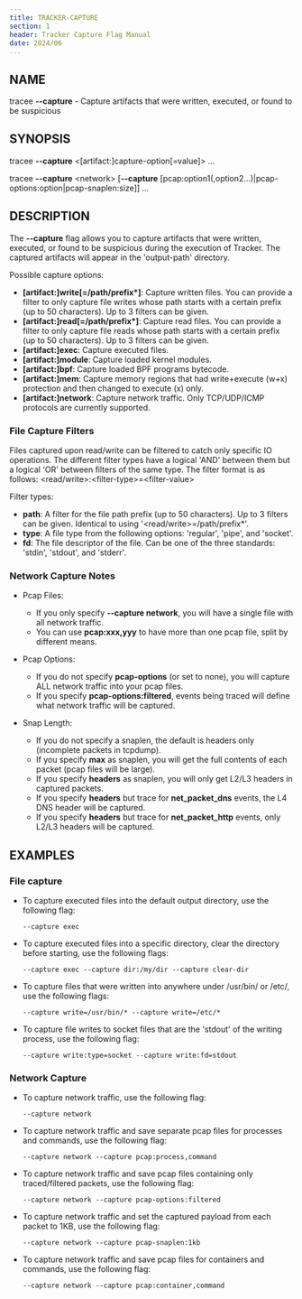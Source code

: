 ```yaml
---
title: TRACKER-CAPTURE
section: 1
header: Tracker Capture Flag Manual
date: 2024/06
...
```


## NAME

tracee **\-\-capture** - Capture artifacts that were written, executed, or found to be suspicious

## SYNOPSIS

tracee **\-\-capture** <[artifact:]capture-option[=value]\> ...

tracee **\-\-capture** <network\> [**\-\-capture** [pcap:option1(,option2...)|pcap-options:option|pcap-snaplen:size]] ...

## DESCRIPTION

The **\-\-capture** flag allows you to capture artifacts that were written, executed, or found to be suspicious during the execution of Tracker. The captured artifacts will appear in the 'output-path' directory.

Possible capture options:

- **[artifact:]write[=/path/prefix\*]**: Capture written files. You can provide a filter to only capture file writes whose path starts with a certain prefix (up to 50 characters). Up to 3 filters can be given.
- **[artifact:]read[=/path/prefix\*]**: Capture read files. You can provide a filter to only capture file reads whose path starts with a certain prefix (up to 50 characters). Up to 3 filters can be given.
- **[artifact:]exec**: Capture executed files.
- **[artifact:]module**: Capture loaded kernel modules.
- **[artifact:]bpf**: Capture loaded BPF programs bytecode.
- **[artifact:]mem**: Capture memory regions that had write+execute (w+x) protection and then changed to execute (x) only.
- **[artifact:]network**: Capture network traffic. Only TCP/UDP/ICMP protocols are currently supported.

### File Capture Filters

Files captured upon read/write can be filtered to catch only specific IO operations. The different filter types have a logical 'AND' between them but a logical 'OR' between filters of the same type. The filter format is as follows: <read/write\>:<filter-type\>=<filter-value\>

Filter types:

- **path**: A filter for the file path prefix (up to 50 characters). Up to 3 filters can be given. Identical to using '<read/write\>=/path/prefix\*'.
- **type**: A file type from the following options: 'regular', 'pipe', and 'socket'.
- **fd**: The file descriptor of the file. Can be one of the three standards: 'stdin', 'stdout', and 'stderr'.

### Network Capture Notes

- Pcap Files:
  - If you only specify **\-\-capture network**, you will have a single file with all network traffic.
  - You can use **pcap:xxx,yyy** to have more than one pcap file, split by different means.

- Pcap Options:
  - If you do not specify **pcap-options** (or set to none), you will capture ALL network traffic into your pcap files.
  - If you specify **pcap-options:filtered**, events being traced will define what network traffic will be captured.

- Snap Length:
  - If you do not specify a snaplen, the default is headers only (incomplete packets in tcpdump).
  - If you specify **max** as snaplen, you will get the full contents of each packet (pcap files will be large).
  - If you specify **headers** as snaplen, you will only get L2/L3 headers in captured packets.
  - If you specify **headers** but trace for **net_packet_dns** events, the L4 DNS header will be captured.
  - If you specify **headers** but trace for **net_packet_http** events, only L2/L3 headers will be captured.

## EXAMPLES

### File capture

- To capture executed files into the default output directory, use the following flag:

  ```console
  --capture exec
  ```

- To capture executed files into a specific directory, clear the directory before starting, use the following flags:

  ```console
  --capture exec --capture dir:/my/dir --capture clear-dir
  ```

- To capture files that were written into anywhere under /usr/bin/ or /etc/, use the following flags:

  ```console
  --capture write=/usr/bin/* --capture write=/etc/*
  ```

- To capture file writes to socket files that are the 'stdout' of the writing process, use the following flag:

  ```console
  --capture write:type=socket --capture write:fd=stdout
  ```

### Network Capture

- To capture network traffic, use the following flag:

  ```console
  --capture network
  ```

- To capture network traffic and save separate pcap files for processes and commands, use the following flag:

  ```console
  --capture network --capture pcap:process,command
  ```

- To capture network traffic and save pcap files containing only traced/filtered packets, use the following flag:

  ```console
  --capture network --capture pcap-options:filtered
  ```

- To capture network traffic and set the captured payload from each packet to 1KB, use the following flag:

  ```console
  --capture network --capture pcap-snaplen:1kb
  ```

- To capture network traffic and save pcap files for containers and commands, use the following flag:

  ```console
  --capture network --capture pcap:container,command
  ```
